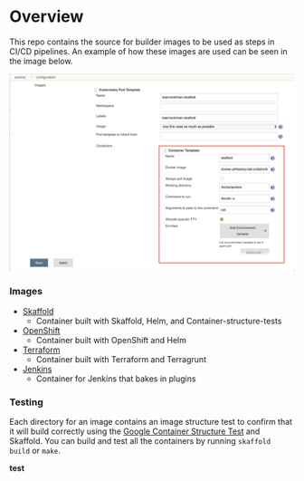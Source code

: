# Overview
This repo contains the source for builder images to be used as steps in CI/CD pipelines. An example of how these images are used can be seen in the image below.

![](images/jenkins-skaffold-agent.png)

### Images
 - [Skaffold](builder-image-skaffold)
   - Container built with Skaffold, Helm, and Container-structure-tests
 - [OpenShift](builder-image-openshift)
   - Container built with OpenShift and Helm
 - [Terraform](builder-image-terraform)
   - Container built with Terraform and Terragrunt
 - [Jenkins](jenkins-image)
   - Container for Jenkins that bakes in plugins

### Testing
Each directory for an image contains an image structure test to confirm that it will build correctly using the [Google Container Structure Test](https://github.com/GoogleContainerTools/container-structure-test) and Skaffold. You can build and test all the containers by running `skaffold build` or `make`.

**test**

